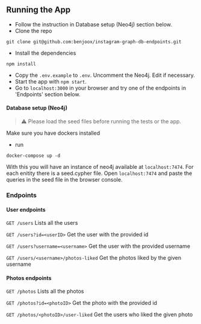 ## Running the App

-   Follow the instruction in Database setup (Neo4j) section below.
-   Clone the repo
```
git clone git@github.com:benjoox/instagram-graph-db-endpoints.git
```
-   Install the dependencies
```
npm install
```
-   Copy the `.env.example` to `.env`. Uncomment the Neo4j. Edit if necessary.
-   Start the app with `npm start`.
-   Go to `localhost:3000` in your browser and try one of the endpoints in 'Endpoints' section below.

#### Database setup (Neo4j)

> :warning: Please load the seed files before running the tests or the app.

Make sure you have dockers installed

-   run

```
docker-compose up -d
```
With this you will have an instance of neo4j available at `localhost:7474`.
For each enitity there is a seed.cypher file. Open `localhost:7474` and paste the queries in the seed file in the browser console.

### Endpoints

#### User endpoints
`GET /users`
Lists all the users

`GET /users?id=<userID>`
Get the user with the provided id

`GET /users?username=<username>`
Get the user with the provided username

`GET /users/<username>/photos-liked`
Get the photos liked by the given username

#### Photos endpoints
`GET /photos`
Lists all the photos

`GET /photos?id=<photoID>`
Get the photo with the provided id

`GET /photos/<photoID>/user-liked`
Get the users who liked the given photo
